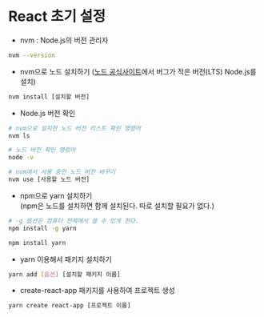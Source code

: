 # React 초기 설정

- nvm : Node.js의 버전 관리자

```bash
nvm --version
```

- nvm으로 노드 설치하기 ([노드 공식사이트](https://nodejs.org/ko)에서 버그가 적은 버전(LTS) Node.js를 설치)

```bash
nvm install [설치할 버전]
```

- Node.js 버전 확인

```bash
# nvm으로 설치한 노드 버전 리스트 확인 명령어
nvm ls

# 노드 버전 확인 명렁어
node -v

# nvm에서 사용 중인 노드 버전 바꾸기
nvm use [사용할 노드 버전]
```

- npm으로 yarn 설치하기<br/>
  (npm은 노드를 설치하면 함께 설치된다. 따로 설치할 필요가 없다.)

```bash
# -g 옵션은 컴퓨터 전체에서 쓸 수 있게 한다.
npm install -g yarn

npm install yarn
```

- yarn 이용해서 패키지 설치하기

```bash
yarn add [옵션] [설치할 패키지 이름]
```

- create-react-app 패키지를 사용하여 프로젝트 생성

```bash
yarn create react-app [프로젝트 이름]
```